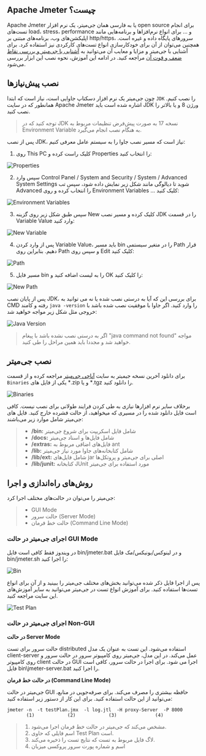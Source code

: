 ## Apache Jmeter چیست؟
Apache Jmeter یا به فارسی همان جی‌میتر، یک نرم افزار open source برای انجام تست‌های load، stress، performance و … برای انواع نرم‌افزاها و برنامه‌هایی مانند اپلیکشن‌های وب، برنامه‌های مبتنی بر http/https، سرورهای پایگاه داده و غیره است. همچنین می‌توان از آن برای خودکارسازی انواع تست‌های کارکردی نیز استفاده کرد. برای آشنایی با جی‌میتر و مزایا و معایب آن می‌توانید به [آشنایی با جی‌میتر و بررسی نقاط ضعف و قوت آن](http://www.gazmeh.ir/posts/5) مراجعه کنید. در ادامه این آموزش، نحوه نصب این ابزار بررسی می‌شود. 

## نصب پیش‌نیازها
چون جی‌میتر یک نرم افزار دسکتاپ جاوایی است، نیاز است که ابتدا `JDK` را نصب کنیم. همانطور که در سایت Apache Jmeter اشاره شده است باید JDK ورژن 8 و یا بالاتر را نصب کنید.

> توجه کنید که در JDK نسخه 17 به صورت پیش‌فرض تنظیمات مربوط به Environment Variable به هنگام نصب انجام می‌گیرد.

پس از نصب JDK، نیاز است که مسیر نصب جاوا را به سیستم عامل معرفی کنیم:
1. روی This PC کلیک راست کرده و Properties را انتخاب کنید:

![Properties](./resources/properties.png?raw=true "Properties")

2. سپس وارد Control Panel / System and Security / System / Advanced System Settings شوید تا دیالوگی مانند شکل زیر نمایش داده شود، سپس  تب Advanced را انتخاب کرده و روی Environment Variables … کلیک کنید:

![Environment Variables](./resources/environment-variables.png?raw=true "Environment Variables")

3. سپس طبق شکل زیر روی گزینه New کلیک کرده و مسیر نصب JDK را در قسمت Variable Value وارد کنید:


![New Variable](./resources/new-variable.png?raw=true "New Variable")

4. پس از وارد کردن Variable Value، باید مسیر bin را در متغیر سیستمی Path قرار دهیم. بنابراین روی Path و سپس روی Edit کلیک کنید:

![Path](./resources/path.png?raw=true "Path")

5. مسیر فایل bin را به لیست اضافه کنید و OK را کلیک کنید:

![New Path](./resources/new-path.png?raw=true "New Path")

پس از پایان نصب JDK، برای بررسی این که آیا به درستی نصب شده یا نه می توانید به CMD رفته و کامند `java -version` را وارد کنید. اگر جاوا با موفقیت نصب شده باشد با خروجی مثل شکل زیر مواجه خواهید شد:

![Java Version](./resources/java-version.png?raw=true "Java Version")

> اگر به درستی نصب نشده باشد با پیغام "java command not found" مواجه خواهید شد و مجددا باید همین مراحل را طی کنید.

## نصب جی‌میتر
برای دانلود آخرین نسخه جیمیتر به سایت [آپاچی جی‌میتر](https://jmeter.apache.org/download_jmeter.cgi) مراجعه کرده و از قسمت `Binaries` یکی از فایل های *.zip و یا *.tgz را دانلود کنید.

![Binaries](./resources/binaries.png?raw=true "Binaries")

برخلاف سایر نرم افزارها نیازی به طی کردن فرایند طولانی برای نصب نیست. کافی است فایل دانلود شده را در مسیری که میخواهید، از حالت فشرده خارج کنید. فایل های جی‌میتر شامل موارد زیر می‌باشند:
> * **/bin:** شامل فایل اسکریپت برای شروع جی‌میتر
> * **/docs:** شامل فایل‌ها و اسناد جی‌میتر
> * **/extras:** فایل‌های اضافی مربوط به ant
> * **/lib:** شامل کتابخانه‌های جاوا مورد نیاز جی‌میتر
> * **/lib/ext:** شامل فایل‌های jar اصلی برای جی‌میتر و پروتکل‌ها
> * **/lib/junit:** کتابخانه JUnit مورد استفاده برای جی‌میتر

## روش‌های راه‌اندازی و اجرا
جی‌میتر را می‌توان در حالت‌های مختلف اجرا کرد:
> * GUI Mode 
> * حالت سرور (Server Mode)
> * حالت خط فرمان (Command Line Mode)

### اجرای جی‌میتر در حالت GUI Mode
در ویندوز فقط کافی است فایل bin/jmeter.bat و در لینوکس/یونیکس/مک فایل bin/jmeter.sh را اجرا کنید:

![Bin](./resources/bin.png?raw=true "Bin")

پس از اجرا فایل ذکر شده می‌توانید بخش‌های مختلف جی‌میتر را ببینید و از آن برای انواع تست‌ها استفاده کنید. برای آموزش انواع تست در جی‌میتر می‌توانید به سایر آموزش‌های این سایت مراجعه کنید.

![Test Plan](./resources/test-plan.png?raw=true "Test Plan")

### اجرای جی‌میتر در حالت Non-GUI
**در حالت Server Mode**

حالت سرور برای تست distributed استفاده می‌شود. این تست به عنوان یک مدل client-server عمل می‌کند. در این مدل، جی‌میتر روی کامپیوتر سرور در حالت سرور و روی کامپیوتر client در حالت GUI اجرا می شود. برای اجرا در حالت سرور، کافی است فایل bin\jmeter-server.bat را اجرا کنید.

**در حالت خط فرمان (Command Line Mode)**

جی‌میتر در حالت GUI حافظه بیشتری را مصرف می‌کند. برای صرفه‌جویی در منابع، می‌توانید از این حالت استفاده کنید. برای این کار از دستور زیر استفاده کنید:
```
jmeter -n  -t testPlan.jmx  -l log.jtl  -H proxy-Server  -P 8000
       (1)            (2)            (3)              (4)
```
> 1. مشخص می‌کند که جی‌میتر در حالت خط فرمان اجرا می‌شود.
> 2. اسم فایلی که حاوی Test Plan است.
> 3. لاگ فایل مربوط به تست که نتایج تست را ذخیره می‌کند.
> 4. اسم و شماره پورت سرور پروکسی میزبان
